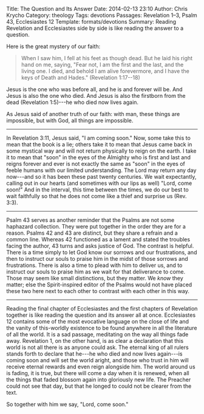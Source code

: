 Title: The Question and Its Answer
Date: 2014-02-13 23:10
Author: Chris Krycho
Category: theology
Tags: devotions
Passages: Revelation 1–3, Psalm 43, Ecclesiastes 12
Template: formats/devotions
Summary: Reading Revelation and Ecclesiastes side by side is like reading the answer to a question.

Here is the great mystery of our faith:

> When I saw him, I fell at his feet as though dead. But he laid his right hand
> on me, saying, "Fear not, I am the first and the last, and the living one. I
> died, and behold I am alive forevermore, and I have the keys of Death and
> Hades." (Revelation 1:17--18)

Jesus is the one who was before all, and he is and forever will be. And Jesus is
also the one who died. And Jesus is also the firstborn from the dead (Revelation
1:5)---he who died now lives again.

As Jesus said of another truth of our faith: with man, these things are
impossible, but with God, all things are impossible.

---

In Revelation 3:11, Jesus said, "I am coming soon." Now, some take this to mean
that the book is a lie; others take it to mean that Jesus came back in some
mystical way and will not return physically to reign on the earth. I take it to
mean that "soon" in the eyes of the Almighty who is first and last and reigns
forever and ever is not exactly the same as "soon" in the eyes of feeble humans
with our limited understanding. The Lord may return any day now---and so it has
been these past twenty centuries. We wait expectantly, calling out in our hearts
(and sometimes with our lips as well) "Lord, come soon!" And in the interval,
this time between the times, we do our best to wait faithfully so that he does
not come like a thief and surprise us (Rev. 3:3).

---

Psalm 43 serves as another reminder that the Psalms are not some haphazard
collection. They were put together in the order they are for a reason. Psalms 42
and 43 are distinct, but they share a refrain and a common line. Whereas 42
functioned as a lament and stated the troubles facing the author, 43 turns and
asks justice of God. The contrast is helpful. There is a time simply to let God
know our sorrows and our frustrations, and then to instruct our souls to praise
him in the midst of those sorrows and frustrations. There is also a time to
plead with him to deliver us, and to instruct our souls to praise him as we wait
for that deliverance to come. Those may seem like small distinctions, but they
matter. We *know* they matter; else the Spirit-inspired editor of the Psalms
would not have placed these two here next to each other to contrast with each
other in this way.

---

Reading the final chapter of Ecclesiastes and the first chapters of Revelation
together is like reading the question and its answer all at once. Ecclesiastes
12 contains some of the most evocative language on the close of life and the
vanity of this-worldly existence to be found anywhere in all the literature of
all the world. It is a sad passage, meditating on the way all things fade away.
Revelation 1, on the other hand, is as clear a declaration that this world is
not all there is as anyone could ask. The eternal king of all rulers stands
forth to declare that he---he who died and now lives again---is coming soon and
will set the world aright, and those who trust in him will receive eternal
rewards and even reign alongside him. The world around us is fading, it is true,
but there will come a day when it is renewed, when all the things that faded
blossom again into gloriously new life. The Preacher could not see that day, but
that he longed to could not be clearer from the text.

So together with him we say, "Lord, come soon."
